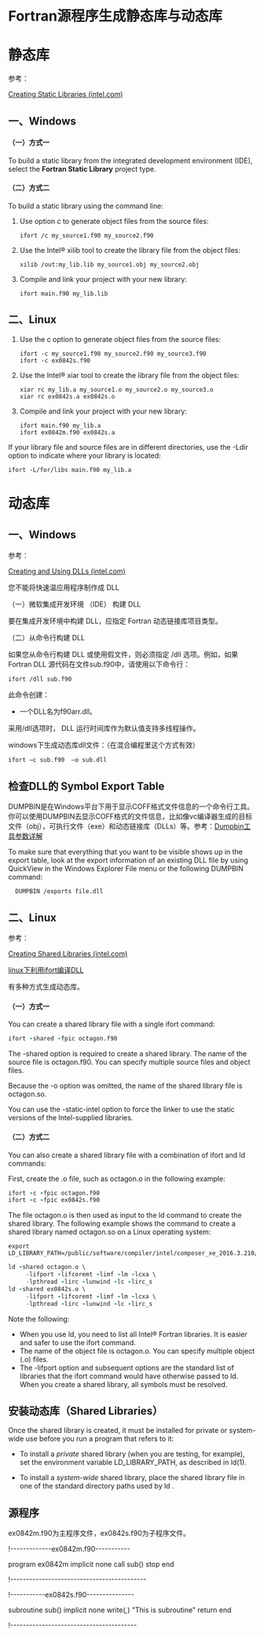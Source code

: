 # Fortran源程序生成静态库与动态库

# 静态库

参考：

[Creating Static Libraries (intel.com)](https://software.intel.com/content/www/us/en/develop/documentation/fortran-compiler-oneapi-dev-guide-and-reference/top/compiler-reference/libraries/creating-static-libraries.html)





## 一、Windows

#### （一）方式一

To build a static library from the integrated development environment (IDE), select the **Fortran Static Library** project type.

#### （二）方式二

To build a static library using the command line:

1. Use option c to generate object files from the source files:

   ```
   ifort /c my_source1.f90 my_source2.f90
   ```

2. Use the Intel® xilib tool to create the library file from the object files:

   ```
   xilib /out:my_lib.lib my_source1.obj my_source2.obj
   ```

3. Compile and link your project with your new library:

   ```
   ifort main.f90 my_lib.lib
   ```

## 二、Linux

1. Use the c option to generate object files from the source files:

   ```
   ifort -c my_source1.f90 my_source2.f90 my_source3.f90
   ifort -c ex0842s.f90
   ```

2. Use the Intel® xiar tool to create the library file from the object files:

   ```
   xiar rc my_lib.a my_source1.o my_source2.o my_source3.o
   xiar rc ex0842s.a ex0842s.o
   ```

3. Compile and link your project with your new library:

   ```
   ifort main.f90 my_lib.a
   ifort ex0842m.f90 ex0842s.a
   ```

If your library file and source files are in different directories, use the -Ldir option to indicate where your library is located:

```
ifort -L/for/libs main.f90 my_lib.a
```



# 动态库

## 一、Windows

参考：

[Creating and Using DLLs (intel.com)](https://software.intel.com/content/www/us/en/develop/documentation/using-visual-fortran-windows-applications/top/creating-and-using-dlls.html)



您不能将快速温应用程序制作成 DLL

（一）微软集成开发环境 （IDE） 构建 DLL

要在集成开发环境中构建 DLL，应指定 Fortran 动态链接库项目类型。

（二）从命令行构建 DLL

如果您从命令行构建 DLL 或使用假文件，则必须指定 /dll 选项。例如，如果 Fortran DLL 源代码在文件sub.f90中，请使用以下命令行：

```
ifort /dll sub.f90
```

此命令创建：

- 一个DLL名为f90arr.dll。

采用/dll选项时， DLL 运行时间库作为默认值支持多线程操作。

windows下生成动态库dll文件：（在混合编程里这个方式有效）

```bash
ifort –c sub.f90  –o sub.dll
```



## 检查DLL的 Symbol Export Table

DUMPBIN是在Windows平台下用于显示COFF格式文件信息的一个命令行工具。你可以使用DUMPBIN去显示COFF格式的文件信息，比如像vc编译器生成的目标文件（obj），可执行文件（exe）和动态链接库（DLLs）等。参考：[Dumpbin工具参数详解](https://blog.csdn.net/zw514159799/article/details/8186792)

To make sure that everything that you want to be visible shows up in the export table, look at the export information of an existing DLL file by using QuickView in the Windows Explorer File menu or the following DUMPBIN command:

```
  DUMPBIN /exports file.dll
```



## 二、Linux

参考：

[Creating Shared Libraries (intel.com)](https://software.intel.com/content/www/us/en/develop/documentation/fortran-compiler-oneapi-dev-guide-and-reference/top/compiler-reference/libraries/creating-shared-libraries.html)

[linux下利用ifort编译DLL](http://blog.sciencenet.cn/blog-271986-277035.html)

有多种方式生成动态库。

#### （一）方式一

You can create a shared library file with a single ifort command:

```fortran
ifort -shared -fpic octagon.f90
```

The -shared option is required to create a shared library. The name of the source file is octagon.f90. You can specify multiple source files and object files.

Because the -o option was omitted, the name of the shared library file is octagon.so.

You can use the -static-intel option to force the linker to use the static versions of the Intel-supplied libraries.

#### （二）方式二

You can also create a shared library file with a combination of ifort and ld commands:

First, create the .o file, such as octagon.o in the following example:

```fortran
ifort -c -fpic octagon.f90
ifort -c -fpic ex0842s.f90
```

The file octagon.o is then used as input to the ld command to create the shared library. The following example shows the command to create a shared library named octagon.so on a Linux operating system:



```
export LD_LIBRARY_PATH=/public/software/compiler/intel/composer_xe_2016.3.210/compiler/lib/intel64_lin/
```



```fortran
ld -shared octagon.o \
     -lifport -lifcoremt -limf -lm -lcxa \
     -lpthread -lirc -lunwind -lc -lirc_s
ld -shared ex0842s.o \
     -lifport -lifcoremt -limf -lm -lcxa \
     -lpthread -lirc -lunwind -lc -lirc_s
```

Note the following:

- When you use ld, you need to list all Intel® Fortran libraries. It is easier and safer to use the ifort command. 
- The name of the object file is octagon.o. You can specify multiple object (.o) files.
- The -lifport option and subsequent options are the standard list of libraries that the ifort command would have otherwise passed to ld. When you create a shared library, all symbols must be resolved.

## 安装动态库（Shared Libraries）

Once the shared library is created, it must be installed for private or system-wide use before you run a program that refers to it:

- To install a *private* shared library (when you are testing, for example), set the environment variable LD_LIBRARY_PATH, as described in ld(1). 

  

- To install a *system-wide* shared library, place the shared library file in one of the standard directory paths used by ld .





## 源程序

ex0842m.f90为主程序文件，ex0842s.f90为子程序文件。

 

!-------------ex0842m.f90-----------

program ex0842m
 implicit none
 call sub()
 stop
end

!-------------------------------------------

 

!-----------ex0842s.f90---------------

subroutine sub()
 implicit none
 write(*,*) "This is subroutine"
 return
end

!----------------------------------------